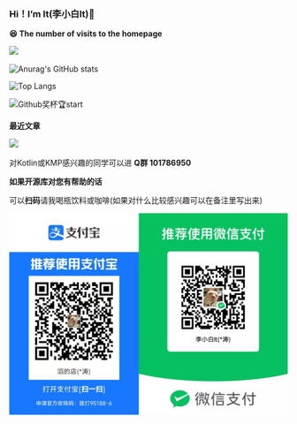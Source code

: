 ### Hi！I’m lt(李小白lt)👋
**😆 The number of visits to the homepage**

[![](https://count.getloli.com/get/@ltttttttttttt.github.readme)](https://count.getloli.com/)

![Anurag's GitHub stats](https://github-readme-stats.vercel.app/api?username=ltttttttttttt&show_icons=true&theme=light_default&count_private=true&bg_color=30,eeeeee,cccccc&title_color=000000&text_color=000000)

![Top Langs](https://github-readme-stats-sigma-five.vercel.app/api/top-langs/?username=ltttttttttttt&theme=light_default&count_private=true&layout=compact&bg_color=30,eeeeee,cccccc&title_color=000000&text_color=000000)

![Github奖杯🏆start](https://github-profile-trophy.vercel.app/?username=ltttttttttttt&theme=onedark)

**最近文章**

[![](https://github-readme-juejin-recent-article-flywith24.vercel.app/juejin?id=4248168660474269&limit=1)](https://juejin.cn/user/4248168660474269/posts)


对Kotlin或KMP感兴趣的同学可以进 **Q群 101786950**

**如果开源库对您有帮助的话**

可以**扫码**请我喝瓶饮料或咖啡(如果对什么比较感兴趣可以在备注里写出来)

​<img src="resource/reward_code.webp">
